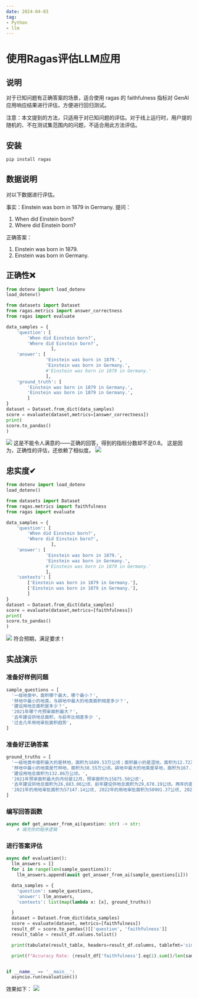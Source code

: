 ```yaml
---
date: 2024-04-03
tag:
- Python
- llm
---
```

# 使用Ragas评估LLM应用
## 说明
对于已知问题有正确答案的场景，适合使用 ragas 的 faithfulness 指标对 GenAI 应用响应结果进行评估，方便进行回归测试。

注意：本文提到的方法，只适用于对已知问题的评估。对于线上运行时，用户提的随机的、不在测试集范围内的问题，不适合用此方法评估。
## 安装
```python
pip install ragas
```
## 数据说明
对以下数据进行评估。

事实：Einstein was born in 1879 in Germany.
提问：

1. When did Einstein born?
2. Where did Einstein born?

正确答案：

1. Einstein was born in 1879.
2. Einstein was born in Germany.
## 正确性❌
```python
from dotenv import load_dotenv
load_dotenv()

from datasets import Dataset 
from ragas.metrics import answer_correctness
from ragas import evaluate

data_samples = {
    'question': [
        'When did Einstein born?', 
        'Where did Einstein born?', 
                 ],
    'answer': [
               'Einstein was born in 1879.',
               'Einstein was born in Germany.',
               #'Einstein was born in 1879 in Germany.'
               ],
    'ground_truth': [
        'Einstein was born in 1879 in Germany.',
        'Einstein was born in 1879 in Germany.',
        ]
}
dataset = Dataset.from_dict(data_samples)
score = evaluate(dataset,metrics=[answer_correctness])
print(
score.to_pandas()
)

```
![](https://raw.githubusercontent.com/levy9527/image-holder/main/md-image-kit/1711614954321-45e4ad75-2c87-42a9-9021-6455f01ec484.png)
这是不能令人满意的——正确的回答，得到的指标分数却不足0.8。
这是因为，正确性的评估，还依赖了相似度。
![](https://raw.githubusercontent.com/levy9527/image-holder/main/md-image-kit/1711614692649-234f7b6a-16c5-4c09-95e7-db2877663e4c.png)
## 忠实度✔
```python
from dotenv import load_dotenv
load_dotenv()

from datasets import Dataset
from ragas.metrics import faithfulness
from ragas import evaluate

data_samples = {
    'question': [
        'When did Einstein born?',
        'Where did Einstein born?',
                 ],
    'answer': [
               'Einstein was born in 1879.',
               'Einstein was born in Germany.',
               #'Einstein was born in 1879 in Germany.'
               ],
    'contexts': [
        ['Einstein was born in 1879 in Germany.'],
        ['Einstein was born in 1879 in Germany.'],
        ]
}
dataset = Dataset.from_dict(data_samples)
score = evaluate(dataset,metrics=[faithfulness])
print(
score.to_pandas()
)

```
![](https://raw.githubusercontent.com/levy9527/image-holder/main/md-image-kit/1711614916136-dfc65b51-b0ec-41a6-8bae-d0907806fb49.png)
符合预期，满足要求！

## 实战演示
### 准备好样例问题
```python
sample_questions = [
  '一级地类中，面积哪个最大，哪个最小？',
  '林地中最小的地类，与耕地中最大的地类面积相差多少？',
  '建设用地总面积是多少？',
  '2021年哪个月预审面积最大？',
  '去年建设供地总面积，与前年比相差多少 ',
  '过去几年用地审批面积趋势',
]
```

### 准备好正确答案
```python
ground_truths = [
  '一级地类中面积最大的是林地，面积为1609.53万公顷；面积最小的是湿地，面积为12.72万公顷。',
  '林地中最小的地类是竹林地，面积为38.55万公顷。耕地中最大的地类是旱地，面积为167.17万公顷。它们的面积差距为167.17 - 38.55 = 128.62万公顷。',
  '建设用地总面积为132.86万公顷。',
  '2021年预审面积最大的月份是12月，预审面积为15875.50公顷',
  '去年建设供地总面积为26,883.06公顷，前年建设供地总面积为29,670.19公顷。两年的差值为2,787.13公顷。',
  '2021年的用地审批面积为57147.14公顷, 2022年的用地审批面积为50901.37公顷, 2023年的用地审批面积为17408.21公顷',
]

```

### 编写回答函数
```python
async def get_answer_from_ai(question: str) -> str:
    # 填充你的程序逻辑
```

### 进行答案评估
```python
async def evaluation():
  llm_answers = []
  for i in range(len(sample_questions)):
    llm_answers.append(await get_answer_from_ai(sample_questions[i]))

  data_samples = {
    'question': sample_questions,
    'answer': llm_answers,
    'contexts': list(map(lambda x: [x], ground_truths))

  }
  dataset = Dataset.from_dict(data_samples)
  score = evaluate(dataset, metrics=[faithfulness])
  result_df = score.to_pandas()[['question', 'faithfulness']]
  result_table = result_df.values.tolist()

  print(tabulate(result_table, headers=result_df.columns, tablefmt='simple'))

  print(f"Accuracy Rate: {result_df['faithfulness'].eq(1).sum()/len(sample_questions) * 100}%")


if __name__ == '__main__':
  asyncio.run(evaluation())

```

效果如下：
![](https://raw.githubusercontent.com/levy9527/image-holder/main/md-image-kit/1712136338962-974f31a0-1b27-404e-92de-b26dc6de8adb.png)
